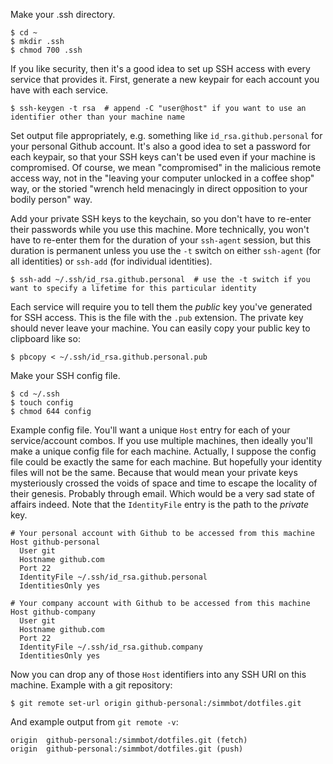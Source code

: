 Make your .ssh directory.
```
$ cd ~
$ mkdir .ssh
$ chmod 700 .ssh
```

If you like security, then it's a good idea to set up SSH access with every service that provides it.
First, generate a new keypair for each account you have with each service.
```
$ ssh-keygen -t rsa  # append -C "user@host" if you want to use an identifier other than your machine name
```
Set output file appropriately, e.g. something like ```id_rsa.github.personal``` for your personal Github account.
It's also a good idea to set a password for each keypair, so that your SSH keys can't be used even if your machine is compromised.
Of course, we mean "compromised" in the malicious remote access way, not in the "leaving your computer unlocked in a coffee shop" way,
or the storied "wrench held menacingly in direct opposition to your bodily person" way.

Add your private SSH keys to the keychain, so you don't have to re-enter their passwords while you use this machine.
More technically, you won't have to re-enter them for the duration of your ```ssh-agent``` session, but this duration is permanent
unless you use the ```-t``` switch on either ```ssh-agent``` (for all identities) or ```ssh-add``` (for individual identities).
```
$ ssh-add ~/.ssh/id_rsa.github.personal  # use the -t switch if you want to specify a lifetime for this particular identity
```

Each service will require you to tell them the *public* key you've generated for SSH access. This is the file with the ```.pub``` extension.
The private key should never leave your machine. You can easily copy your public key to clipboard like so:
```
$ pbcopy < ~/.ssh/id_rsa.github.personal.pub
```

Make your SSH config file.
```
$ cd ~/.ssh
$ touch config
$ chmod 644 config
```

Example config file. You'll want a unique ```Host``` entry for each of your service/account combos.
If you use multiple machines, then ideally you'll make a unique config file for each machine.
Actually, I suppose the config file could be exactly the same for each machine. But hopefully your identity files will not be the same.
Because that would mean your private keys mysteriously crossed the voids of space and time to escape the locality of their genesis. Probably through email.
Which would be a very sad state of affairs indeed. Note that the ```IdentityFile``` entry is the path to the *private* key.
```
# Your personal account with Github to be accessed from this machine
Host github-personal
  User git
  Hostname github.com
  Port 22
  IdentityFile ~/.ssh/id_rsa.github.personal
  IdentitiesOnly yes

# Your company account with Github to be accessed from this machine
Host github-company
  User git
  Hostname github.com
  Port 22
  IdentityFile ~/.ssh/id_rsa.github.company
  IdentitiesOnly yes
```

Now you can drop any of those ```Host``` identifiers into any SSH URI on this machine. Example with a git repository:
```
$ git remote set-url origin github-personal:/simmbot/dotfiles.git
```

And example output from ```git remote -v```:
```
origin  github-personal:/simmbot/dotfiles.git (fetch)
origin  github-personal:/simmbot/dotfiles.git (push)
```

